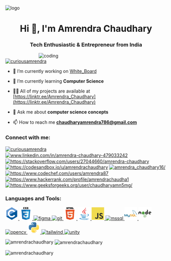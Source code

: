 ![logo](https://github.com/AmrendraChaudhary/AmrendraChaudhary/blob/main/Black%20and%20Blue%20Futuristic%20Technology%20Banner%20Landscape%20(2).png)
<h1 align="center">Hi 👋, I'm Amrendra Chaudhary</h1>
<h3 align="center">Tech Enthusiastic & Entrepreneur from India</h3>
<img align="right" alt="coding" width="400" src="https://camo.githubusercontent.com/2366b34bb903c09617990fb5fff4622f3e941349e846ddb7e73df872a9d21233/68747470733a2f2f63646e2e6472696262626c652e636f6d2f75736572732f3733303730332f73637265656e73686f74732f363538313234332f6176656e746f2e676966"


<p align="left"> <a href="https://twitter.com/curiousamrendra" target="blank"><img src="https://img.shields.io/twitter/follow/curiousamrendra?logo=twitter&style=for-the-badge" alt="curiousamrendra" /></a> </p>

- 🔭 I’m currently working on [White_Board](https://github.com/AmrendraChaudhary/Board)

- 🌱 I’m currently learning **Computer Science**

- 👨‍💻 All of my projects are available at [https://linktr.ee/Amrendra_Chaudhary](https://linktr.ee/Amrendra_Chaudhary)

- 💬 Ask me about **computer science concepts**

- 📫 How to reach me **chaudharyamrendra786@gmail.com**

<h3 align="left">Connect with me:</h3>
<p align="left">
<a href="https://twitter.com/curiousamrendra" target="blank"><img align="center" src="https://raw.githubusercontent.com/rahuldkjain/github-profile-readme-generator/master/src/images/icons/Social/twitter.svg" alt="curiousamrendra" height="30" width="40" /></a>
<a href="https://linkedin.com/in/www.linkedin.com/in/amrendra-chaudhary-479033242" target="blank"><img align="center" src="https://raw.githubusercontent.com/rahuldkjain/github-profile-readme-generator/master/src/images/icons/Social/linked-in-alt.svg" alt="www.linkedin.com/in/amrendra-chaudhary-479033242" height="30" width="40" /></a>
<a href="https://stackoverflow.com/users/https://stackoverflow.com/users/27044660/amrendra-chaudhary" target="blank"><img align="center" src="https://raw.githubusercontent.com/rahuldkjain/github-profile-readme-generator/master/src/images/icons/Social/stack-overflow.svg" alt="https://stackoverflow.com/users/27044660/amrendra-chaudhary" height="30" width="40" /></a>
<a href="https://codesandbox.com/https://codesandbox.io/u/amrendrachaudhary" target="blank"><img align="center" src="https://raw.githubusercontent.com/rahuldkjain/github-profile-readme-generator/master/src/images/icons/Social/codesandbox.svg" alt="https://codesandbox.io/u/amrendrachaudhary" height="30" width="40" /></a>
<a href="https://instagram.com/amrendra_chaudhary16/" target="blank"><img align="center" src="https://raw.githubusercontent.com/rahuldkjain/github-profile-readme-generator/master/src/images/icons/Social/instagram.svg" alt="amrendra_chaudhary16/" height="30" width="40" /></a>
<a href="https://www.codechef.com/users/https://www.codechef.com/users/amrendra87" target="blank"><img align="center" src="https://cdn.jsdelivr.net/npm/simple-icons@3.1.0/icons/codechef.svg" alt="https://www.codechef.com/users/amrendra87" height="30" width="40" /></a>
<a href="https://www.hackerearth.com/https://www.hackerrank.com/profile/amrendrachaudha1" target="blank"><img align="center" src="https://raw.githubusercontent.com/rahuldkjain/github-profile-readme-generator/master/src/images/icons/Social/hackerearth.svg" alt="https://www.hackerrank.com/profile/amrendrachaudha1" height="30" width="40" /></a>
<a href="https://auth.geeksforgeeks.org/user/https://www.geeksforgeeks.org/user/chaudharyamn5mg/" target="blank"><img align="center" src="https://raw.githubusercontent.com/rahuldkjain/github-profile-readme-generator/master/src/images/icons/Social/geeks-for-geeks.svg" alt="https://www.geeksforgeeks.org/user/chaudharyamn5mg/" height="30" width="40" /></a>
</p>

<h3 align="left">Languages and Tools:</h3>
<p align="left"> <a href="https://www.cprogramming.com/" target="_blank" rel="noreferrer"> <img src="https://raw.githubusercontent.com/devicons/devicon/master/icons/c/c-original.svg" alt="c" width="40" height="40"/> </a> <a href="https://www.w3schools.com/css/" target="_blank" rel="noreferrer"> <img src="https://raw.githubusercontent.com/devicons/devicon/master/icons/css3/css3-original-wordmark.svg" alt="css3" width="40" height="40"/> </a> <a href="https://www.figma.com/" target="_blank" rel="noreferrer"> <img src="https://www.vectorlogo.zone/logos/figma/figma-icon.svg" alt="figma" width="40" height="40"/> </a> <a href="https://git-scm.com/" target="_blank" rel="noreferrer"> <img src="https://www.vectorlogo.zone/logos/git-scm/git-scm-icon.svg" alt="git" width="40" height="40"/> </a> <a href="https://www.w3.org/html/" target="_blank" rel="noreferrer"> <img src="https://raw.githubusercontent.com/devicons/devicon/master/icons/html5/html5-original-wordmark.svg" alt="html5" width="40" height="40"/> </a> <a href="https://www.java.com" target="_blank" rel="noreferrer"> <img src="https://raw.githubusercontent.com/devicons/devicon/master/icons/java/java-original.svg" alt="java" width="40" height="40"/> </a> <a href="https://developer.mozilla.org/en-US/docs/Web/JavaScript" target="_blank" rel="noreferrer"> <img src="https://raw.githubusercontent.com/devicons/devicon/master/icons/javascript/javascript-original.svg" alt="javascript" width="40" height="40"/> </a> <a href="https://www.microsoft.com/en-us/sql-server" target="_blank" rel="noreferrer"> <img src="https://www.svgrepo.com/show/303229/microsoft-sql-server-logo.svg" alt="mssql" width="40" height="40"/> </a> <a href="https://www.mysql.com/" target="_blank" rel="noreferrer"> <img src="https://raw.githubusercontent.com/devicons/devicon/master/icons/mysql/mysql-original-wordmark.svg" alt="mysql" width="40" height="40"/> </a> <a href="https://nodejs.org" target="_blank" rel="noreferrer"> <img src="https://raw.githubusercontent.com/devicons/devicon/master/icons/nodejs/nodejs-original-wordmark.svg" alt="nodejs" width="40" height="40"/> </a> <a href="https://opencv.org/" target="_blank" rel="noreferrer"> <img src="https://www.vectorlogo.zone/logos/opencv/opencv-icon.svg" alt="opencv" width="40" height="40"/> </a> <a href="https://www.python.org" target="_blank" rel="noreferrer"> <img src="https://raw.githubusercontent.com/devicons/devicon/master/icons/python/python-original.svg" alt="python" width="40" height="40"/> </a> <a href="https://tailwindcss.com/" target="_blank" rel="noreferrer"> <img src="https://www.vectorlogo.zone/logos/tailwindcss/tailwindcss-icon.svg" alt="tailwind" width="40" height="40"/> </a> <a href="https://unity.com/" target="_blank" rel="noreferrer"> <img src="https://www.vectorlogo.zone/logos/unity3d/unity3d-icon.svg" alt="unity" width="40" height="40"/> </a> </p>

<p><img align="left" src="https://github-readme-stats.vercel.app/api/top-langs?username=amrendrachaudhary&show_icons=true&locale=en&layout=compact" alt="amrendrachaudhary" /></p>

<p>&nbsp;<img align="center" src="https://github-readme-stats.vercel.app/api?username=amrendrachaudhary&show_icons=true&locale=en" alt="amrendrachaudhary" /></p>

<p><img align="center" src="https://github-readme-streak-stats.herokuapp.com/?user=amrendrachaudhary&" alt="amrendrachaudhary" /></p>
